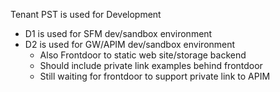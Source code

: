 Tenant PST is used for Development
- D1 is used for SFM dev/sandbox environment
- D2 is used for GW/APIM dev/sandbox environment
  - Also Frontdoor to static web site/storage backend
  - Should include private link examples behind frontdoor
  - Still waiting for frontdoor to support private link to APIM 
